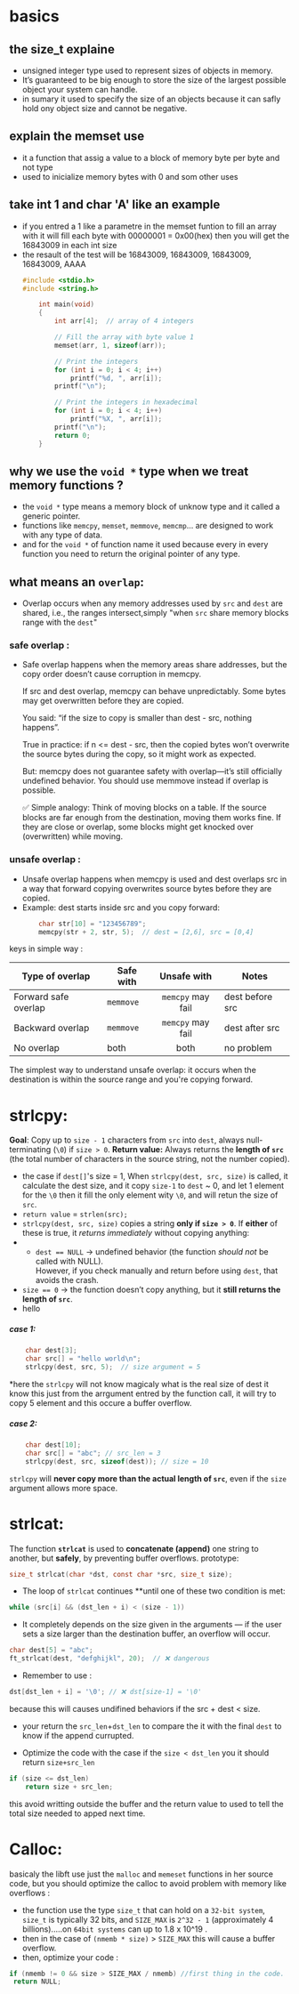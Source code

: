 # basics
## the size_t explaine
- unsigned integer type used to represent sizes of objects in memory.
- It’s guaranteed to be big enough to store the size of the largest possible object your system can handle.
-  in sumary it used to specify the size of an objects because it can safly hold ony object size and cannot be negative.

## explain the memset use
- it a function that assig a value to  a block of memory byte per byte and not type
- used to inicialize memory bytes with 0 and som other uses 

## take int 1 and char 'A' like an example
- if you entred a 1 like a parametre in the memset funtion to fill an array with it will fill each byte with 00000001 = 0x00(hex) then you will get the 16843009 in each int size
- the resault of the test will be 
       16843009, 16843009, 16843009, 16843009, 
        AAAA 
    ```c
    #include <stdio.h>
    #include <string.h>

        int main(void)
        {
            int arr[4];  // array of 4 integers

            // Fill the array with byte value 1
            memset(arr, 1, sizeof(arr));

            // Print the integers
            for (int i = 0; i < 4; i++)
                printf("%d, ", arr[i]);
            printf("\n");

            // Print the integers in hexadecimal
            for (int i = 0; i < 4; i++)
                printf("%X, ", arr[i]);
            printf("\n");
            return 0;
        }
    
## why we use the `void *` type when we treat memory functions ?
- the `void *` type means a memory block of unknow type and it called a generic pointer.
- functions like `memcpy`, `memset`, `memmove`, `memcmp`... are designed to work with any type of data.
- and for the `void *` of function name it used because every in every function you need to return the original pointer of any type.

## what means an **`overlap`**: 
- Overlap occurs when any memory addresses used by `src` and `dest` are shared, i.e., the ranges intersect,simply "when `src` share memory blocks range with the `dest`"
### safe overlap :
- Safe overlap happens when the memory areas share addresses, but the copy order doesn’t cause corruption in memcpy.

    If src and dest overlap, memcpy can behave unpredictably. Some bytes may get overwritten before they are copied.

    You said: “if the size to copy is smaller than dest - src, nothing happens”.

    True in practice: if n <= dest - src, then the copied bytes won’t overwrite the source bytes during the copy, so it might work as expected.

    But: memcpy does not guarantee safety with overlap—it’s still officially undefined behavior. You should use memmove instead if overlap is possible.

    ✅ Simple analogy: Think of moving blocks on a table. If the source blocks are far enough from the destination, moving them works fine. If they are close or overlap, some blocks might get knocked over (overwritten) while moving.

### unsafe overlap :
- Unsafe overlap happens when memcpy is used and dest overlaps src in a way that forward copying overwrites source bytes before they are copied.
- Example: dest starts inside src and you copy forward:
    ```c
        char str[10] = "123456789";
        memcpy(str + 2, str, 5);  // dest = [2,6], src = [0,4]
keys in simple way :

| Type of overlap      | Safe with |    Unsafe with    | Notes           |
|----------------------|-----------|:-----------------:|-----------------|
| Forward safe overlap | `memmove` | `memcpy` may fail | dest before src |
| Backward overlap     | `memmove` | `memcpy` may fail | dest after src  |
| No overlap           | both      | both              | no problem      |

The simplest way to understand unsafe overlap: it occurs when the destination is within the source range and you're copying forward.



# strlcpy: 
**Goal**: Copy up to `size - 1` characters from `src` into `dest`, always null-terminating (`\0`) if `size > 0`.
**Return value:** Always returns the **length of `src`** (the total number of characters in the source string, not the number copied).
- the case if `dest[]`'s size = 1, When `strlcpy(dest, src, size)` is called, it calculate the dest size, and it copy `size-1` to `dest` ~ 0, and let 1 element for the `\0` then it fill the only element wity `\0`, and will retun the size of `src`.
- `return value` = `strlen(src);`
- `strlcpy(dest, src, size)` copies a string **only if `size > 0`**.
If **either** of these is true, it _returns immediately_ without copying anything:
- - `dest == NULL` → undefined behavior (the function _should not_ be called with NULL).  
However, if you check manually and return before using `dest`, that avoids the crash.    
- `size == 0` → the function doesn’t copy anything, but it **still returns the length of `src`**.
- hello 

##### case 1:
```c
	char dest[3];
	char src[] = "hello world\n";
	strlcpy(dest, src, 5);  // size argument = 5
```
*here the `strlcpy` will not know magicaly what is the real size of dest it know this just from the arrgument entred by the function call, it will try to copy 5 element and this occure a buffer overflow.

##### case 2:
```c
	char dest[10];
	char src[] = "abc"; // src_len = 3
	strlcpy(dest, src, sizeof(dest)); // size = 10
```
`strlcpy` will **never copy more than the actual length of `src`**, even if the `size` argument allows more space.


# strlcat:
The function **`strlcat`** is used to **concatenate (append)** one string to another, but **safely**, by preventing buffer overflows.
prototype:
```c
size_t strlcat(char *dst, const char *src, size_t size);
```
- The loop of `strlcat` continues **until one of these two condition is met:
```c
while (src[i] && (dst_len + i) < (size - 1))
```  
- It completely depends on the size given in the arguments — if the user sets a size larger than the destination buffer, an overflow will occur.

```c
char dest[5] = "abc";
ft_strlcat(dest, "defghijkl", 20);  // ❌ dangerous
```

- Remember to use : 
```c 
dst[dst_len + i] = '\0'; // ❌ dst[size-1] = '\0'
```
because this will causes undifined behaviors if the src + dest < size.
- your return the `src_len`+`dst_len` to compare the it with the final `dest` to know if the append currupted.

- Optimize the code with the case if the `size < dst_len` you it should return `size+src_len`
```c
if (size <= dst_len)
    return size + src_len;
```
this avoid writting outside the buffer and the return value to used to tell the total size needed to apped next time. 

# Calloc:
basicaly the libft use just the `malloc` and `memeset` functions in her source code, but you should optimize the calloc to avoid problem with memory like overflows :
- the function use the type `size_t` that can hold on a `32-bit system`, `size_t` is typically 32 bits, and `SIZE_MAX` is `2^32 - 1` (approximately 4 billions).....on `64bit systems` can up to 1.8 x 10^19 .
- then in the case of `(nmemb * size)` > `SIZE_MAX` this will cause a buffer overflow.
- then, optimize your code :
```c
if (nmemb != 0 && size > SIZE_MAX / nmemb) //first thing in the code.
 return NULL;
```



